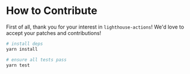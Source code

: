 # How to Contribute

First of all, thank you for your interest in `lighthouse-actions`!
We'd love to accept your patches and contributions!

```bash
# install deps
yarn install

# ensure all tests pass
yarn test
```
